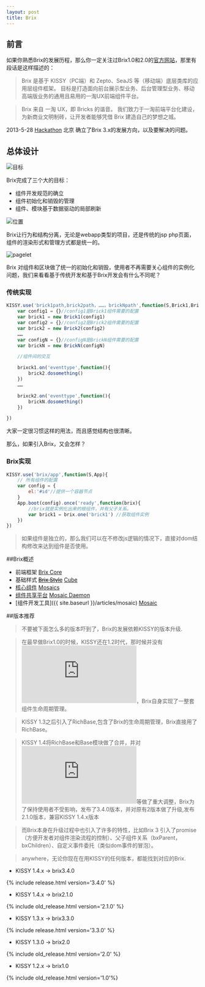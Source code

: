 ```yaml
---
layout: post
title: Brix
---
```


## 前言

如果你熟悉Brix的发展历程，那么你一定关注过Brix1.0和2.0的[官方网站][1]，那里有段话是这样描述的：

> Brix 是基于 KISSY（PC端）和 Zepto、SeaJS 等（移动端）底层类库的应用层组件框架。 目标是打造面向前台展示型业务、后台管理型业务、移动高端版业务的通用且易用的一淘UX前端组件平台。

> Brix 来自 一淘 UX，即 Bricks 的谐音。 我们致力于一淘前端平台化建设，为新商业文明制砖，让开发者能够凭借 Brix 建造自己的梦想之城。


2013-5-28 [Hackathon][2] 北京 确立了Brix 3.x的发展方向，以及要解决的问题。


## 总体设计

![目标][3]

Brix完成了三个大的目标：

* 组件开发规范的确立
* 组件初始化和销毁的管理
* 组件、模块基于数据驱动的局部刷新


![位置][4]

Brix让行为和结构分离，无论是webapp类型的项目，还是传统的jsp php页面，组件的渲染形式和管理方式都是统一的。


![pagelet][5]

Brix 对组件和区块做了统一的初始化和销毁，使用者不再需要关心组件的实例化问题，我们来看看基于传统开发和基于Brix开发会有什么不同呢？

### 传统实现

``` javascript
KISSY.use('brick1path,brick2path，……，brickNpath',function(S,Brick1,Brick2，……,BrickN){
    var config1 = {}//config1是Brick1组件需要的配置
    var brick1 = new Brick1(config1)
    var config2 = {}//config2是Brick2组件需要的配置
    var brick2 = new Brick2(config2)
    ……
    var configN = {}//configN是BrickN组件需要的配置
    var brickN = new BrickN(configN)

    //组件间的交互

    brixck1.on('eventtype',function(){
        brick2.dosomething()
    })
    ……

    brixck2.on('eventtype',function(){
        brickN.dosomething()
    })

})
```
大家一定很习惯这样的用法，而且感觉结构也很清晰。

那么，如果引入Brix，又会怎样？

### Brix实现
```javascript
KISSY.use('brix/app',function(S,App){
    // 所有组件的配置
    var config = {
        el:'#id'//提供一个容器节点
    }
    App.boot(config).once('ready',function(brix){
        //brix就是实例化出来的根组件，并有父子关系。
        var brick1 = brix.one('brick1') //获取组件实例
    })
})
```


> 如果组件是独立的，那么我们可以在不修改js逻辑的情况下，直接对dom结构修改来达到组件是否使用。

##Brix概述

- 前端框架 [Brix Core](https://github.com/thx/brix-core)
- 基础样式 <del>[Brix Style](https://github.com/thx/brix-style)</del> [Cube](/cube)
- [核心组件](http://brix.alibaba-inc.com/mosaics) [Mosaics](http://gitlab.alibaba-inc.com/groups/a)
- [组件共享平台](http://brix.alibaba-inc.com) [Mosaic Daemon](http://gitlab.alibaba-inc.com/mo/mosaic-daemon/tree/master)
- [组件开发工具]({{ site.baseurl }}/articles/mosaic) [Mosaic](http://gitlab.alibaba-inc.com/mo/mosaic/tree/master)

##版本推荐

> 不要被下面怎么多的版本吓到了，Brix的发展依赖KISSY的版本升级.

> 在最早做Brix1.0的时候，KISSY还在1.2时代，那时候并没有![RichBase][6]，Brix自身实现了一整套组件生命周期管理。

> KISSY 1.3之后引入了RichBase,包含了Brix的生命周期管理，Brix直接用了RichBase。

> KISSY 1.4将RichBase和Base模块做了合并，并对![map][7]等做了重大调整，Brix为了保持使用者不受影响，发布了3.4.0版本，并对原有2版本做了升级,发布2.1.0版本，兼容KISSY 1.4.x版本

> 而Brix本身在升级过程中也引入了许多的特性，比如Brix 3 引入了promise（方便开发者对组件渲染流程的控制）、父子组件关系（bxParent，bxChildren）、自定义事件委托（类似dom事件的冒泡）。

> anywhere，无论你现在在用KISSY的任何版本，都能找到对应的Brix.

* KISSY 1.4.x -> brix3.4.0

{% include release.html version='3.4.0' %}

* KISSY 1.4.x -> brix2.1.0

{% include old_release.html version='2.1.0' %}

* KISSY 1.3.x -> brix3.3.0

{% include release.html version='3.3.0' %}

* KISSY 1.3.0 -> brix2.0

{% include old_release.html version='2.0' %}

* KISSY 1.2.x -> brix1.0

{% include old_release.html version='1.0'%}




  [1]: http://etaoux.github.io/brix/
  [2]: https://github.com/thx/brix-core/issues/7
  [3]: http://gtms01.alicdn.com/tps/i1/T17QDxFc4cXXbkAoMp-499-242.png
  [4]: http://gtms01.alicdn.com/tps/i1/T1R0jtFgtcXXa2vpZP-864-616.png
  [5]: http://gtms01.alicdn.com/tps/i1/T1Z9QOFXNeXXatUhzp-886-607.jpg
  [6]: http://docs.kissyui.com/1.3/docs/html/tutorials/kissy/component/rich-base/index.html
  [7]: http://docs.kissyui.com/1.2/docs/html/api/seed/loader/add.html#map

